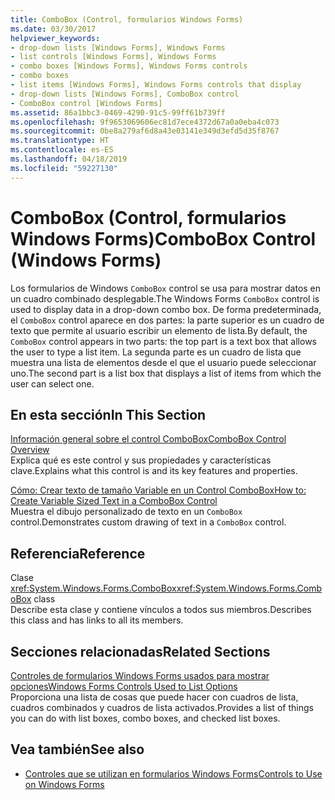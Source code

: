 ```yaml
---
title: ComboBox (Control, formularios Windows Forms)
ms.date: 03/30/2017
helpviewer_keywords:
- drop-down lists [Windows Forms], Windows Forms
- list controls [Windows Forms], Windows Forms
- combo boxes [Windows Forms], Windows Forms controls
- combo boxes
- list items [Windows Forms], Windows Forms controls that display
- drop-down lists [Windows Forms], ComboBox control
- ComboBox control [Windows Forms]
ms.assetid: 86a1bbc3-0469-4290-91c5-99ff61b739ff
ms.openlocfilehash: 9f9653069606ec81d7ece4372d67a0a0eba4c073
ms.sourcegitcommit: 0be8a279af6d8a43e03141e349d3efd5d35f8767
ms.translationtype: HT
ms.contentlocale: es-ES
ms.lasthandoff: 04/18/2019
ms.locfileid: "59227130"
---
```

# <a name="combobox-control-windows-forms"></a><span data-ttu-id="57b5c-102">ComboBox (Control, formularios Windows Forms)</span><span class="sxs-lookup"><span data-stu-id="57b5c-102">ComboBox Control (Windows Forms)</span></span>
<span data-ttu-id="57b5c-103">Los formularios de Windows `ComboBox` control se usa para mostrar datos en un cuadro combinado desplegable.</span><span class="sxs-lookup"><span data-stu-id="57b5c-103">The Windows Forms `ComboBox` control is used to display data in a drop-down combo box.</span></span> <span data-ttu-id="57b5c-104">De forma predeterminada, el `ComboBox` control aparece en dos partes: la parte superior es un cuadro de texto que permite al usuario escribir un elemento de lista.</span><span class="sxs-lookup"><span data-stu-id="57b5c-104">By default, the `ComboBox` control appears in two parts: the top part is a text box that allows the user to type a list item.</span></span> <span data-ttu-id="57b5c-105">La segunda parte es un cuadro de lista que muestra una lista de elementos desde el que el usuario puede seleccionar uno.</span><span class="sxs-lookup"><span data-stu-id="57b5c-105">The second part is a list box that displays a list of items from which the user can select one.</span></span>  
  
## <a name="in-this-section"></a><span data-ttu-id="57b5c-106">En esta sección</span><span class="sxs-lookup"><span data-stu-id="57b5c-106">In This Section</span></span>  
 [<span data-ttu-id="57b5c-107">Información general sobre el control ComboBox</span><span class="sxs-lookup"><span data-stu-id="57b5c-107">ComboBox Control Overview</span></span>](combobox-control-overview-windows-forms.md)  
 <span data-ttu-id="57b5c-108">Explica qué es este control y sus propiedades y características clave.</span><span class="sxs-lookup"><span data-stu-id="57b5c-108">Explains what this control is and its key features and properties.</span></span>  
  
 [<span data-ttu-id="57b5c-109">Cómo: Crear texto de tamaño Variable en un Control ComboBox</span><span class="sxs-lookup"><span data-stu-id="57b5c-109">How to: Create Variable Sized Text in a ComboBox Control</span></span>](how-to-create-variable-sized-text-in-a-combobox-control.md)  
 <span data-ttu-id="57b5c-110">Muestra el dibujo personalizado de texto en un `ComboBox` control.</span><span class="sxs-lookup"><span data-stu-id="57b5c-110">Demonstrates custom drawing of text in a `ComboBox` control.</span></span>  
  
## <a name="reference"></a><span data-ttu-id="57b5c-111">Referencia</span><span class="sxs-lookup"><span data-stu-id="57b5c-111">Reference</span></span>  
 <span data-ttu-id="57b5c-112">Clase <xref:System.Windows.Forms.ComboBox></span><span class="sxs-lookup"><span data-stu-id="57b5c-112"><xref:System.Windows.Forms.ComboBox> class</span></span>  
 <span data-ttu-id="57b5c-113">Describe esta clase y contiene vínculos a todos sus miembros.</span><span class="sxs-lookup"><span data-stu-id="57b5c-113">Describes this class and has links to all its members.</span></span>  
  
## <a name="related-sections"></a><span data-ttu-id="57b5c-114">Secciones relacionadas</span><span class="sxs-lookup"><span data-stu-id="57b5c-114">Related Sections</span></span>  
 [<span data-ttu-id="57b5c-115">Controles de formularios Windows Forms usados para mostrar opciones</span><span class="sxs-lookup"><span data-stu-id="57b5c-115">Windows Forms Controls Used to List Options</span></span>](windows-forms-controls-used-to-list-options.md)  
 <span data-ttu-id="57b5c-116">Proporciona una lista de cosas que puede hacer con cuadros de lista, cuadros combinados y cuadros de lista activados.</span><span class="sxs-lookup"><span data-stu-id="57b5c-116">Provides a list of things you can do with list boxes, combo boxes, and checked list boxes.</span></span>  
  
## <a name="see-also"></a><span data-ttu-id="57b5c-117">Vea también</span><span class="sxs-lookup"><span data-stu-id="57b5c-117">See also</span></span>

- [<span data-ttu-id="57b5c-118">Controles que se utilizan en formularios Windows Forms</span><span class="sxs-lookup"><span data-stu-id="57b5c-118">Controls to Use on Windows Forms</span></span>](controls-to-use-on-windows-forms.md)
